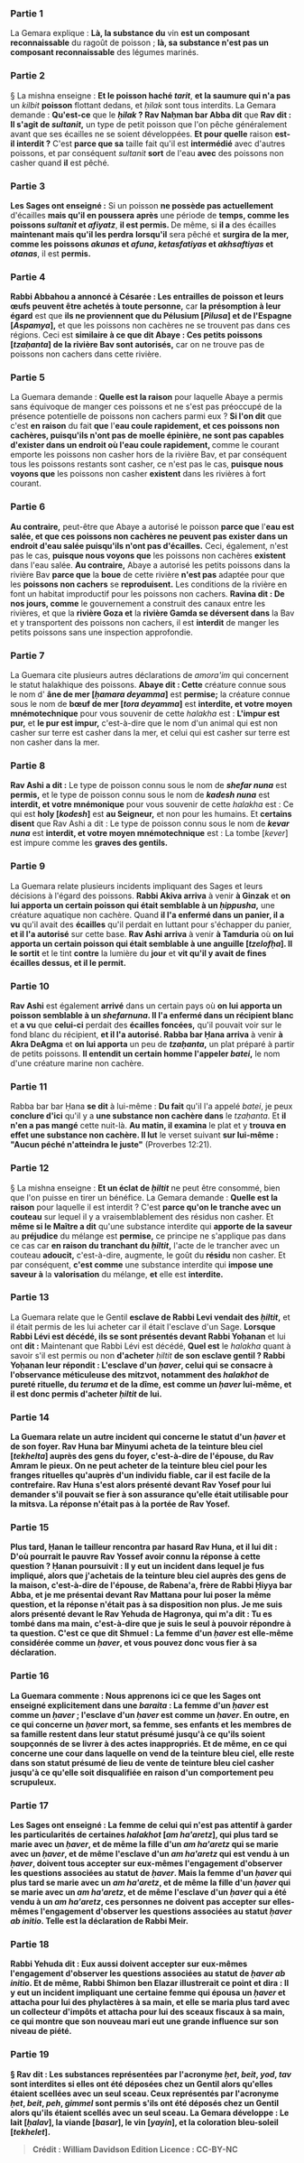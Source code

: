 
### Partie 1
La Gemara explique : <b>Là, la substance du</b> vin <b>est un composant reconnaissable</b> du ragoût de poisson ; <b>là, sa substance n'est pas un composant reconnaissable</b> des légumes marinés.

### Partie 2
§ La mishna enseigne : <b>Et le poisson haché <i>tarit</i></b>, <b>et la saumure qui n'a pas</b> un <i>kilbit</i> <b>poisson</b> flottant dedans, et <i>ḥilak</i> sont tous interdits. La Gemara demande : <b>Qu'est-ce</b> que le <b><i>ḥilak</i> ? Rav Naḥman bar Abba dit</b> que <b>Rav dit : Il s'agit de <i>sultanit</i>,</b> un type de petit poisson que l'on pêche généralement avant que ses écailles ne se soient développées. <b>Et pour quelle</b> raison <b>est-il interdit ?</b> C'est <b>parce que sa</b> taille fait qu'il est <b>intermédié</b> avec d'autres poissons, et par conséquent <i>sultanit</i> <b>sort</b> de l'eau <b>avec</b> des poissons non casher quand <b>il</b> est pêché.

### Partie 3
<b>Les Sages ont enseigné :</b> Si un poisson <b>ne possède pas actuellement</b> d'écailles <b>mais qu'il en poussera</b> <b>après</b> une période de <b>temps, comme les poissons <i>sultanit</i> et <i>afiyatz</i></b>, <b>il est permis. </b> De même, si <b>il a</b> des écailles <b>maintenant mais qu'il les perdra</b> <b>lorsqu'il</b> sera pêché et <b>surgira de la mer, comme les poissons <i>akunas</i> et <i>afuna</i>, <i>ketasfatiyas</i> et <i>akhsaftiyas</i> et <i>otanas</i></b>, il est <b>permis.</b>

### Partie 4
<b>Rabbi Abbahou a annoncé à Césarée : Les entrailles de poisson et leurs œufs peuvent être achetés à toute personne,</b> car <b>la présomption à leur égard</b> est que <b>ils ne proviennent que du Pélusium [<i>Pilusa</i>] et de l'Espagne [<i>Aspamya</i>],</b> et que les poissons non cachères ne se trouvent pas dans ces régions. Ceci est <b>similaire à ce que dit Abaye : Ces petits poissons [<i>tzaḥanta</i>] de la rivière Bav sont autorisés,</b> car on ne trouve pas de poissons non cachers dans cette rivière.

### Partie 5
La Guemara demande : <b>Quelle est la raison</b> pour laquelle Abaye a permis sans équivoque de manger ces poissons et ne s'est pas préoccupé de la présence potentielle de poissons non cachers parmi eux ? <b>Si l'on dit</b> que c'est <b>en raison</b> du fait <b>que</b> l'<b>eau coule rapidement, et ces poissons non cachères, puisqu'ils n'ont pas de moelle épinière, ne sont pas capables d'exister dans un endroit où l'eau coule rapidement, </b> comme le courant emporte les poissons non casher hors de la rivière Bav, et par conséquent tous les poissons restants sont casher, ce n'est pas le cas, <b>puisque nous voyons que</b> les poissons non casher <b>existent</b> dans les rivières à fort courant.

### Partie 6
<b>Au contraire,</b> peut-être que Abaye a autorisé le poisson <b>parce que</b> l'<b>eau est salée, et que ces poissons non cachères ne peuvent pas exister dans un endroit d'eau salée puisqu'ils n'ont pas d'écailles.</b> Ceci, également, n'est pas le cas, <b>puisque nous voyons que</b> les poissons non cachères <b>existent</b> dans l'eau salée. <b>Au contraire,</b> Abaye a autorisé les petits poissons dans la rivière Bav <b>parce que</b> la <b>boue</b> de cette rivière <b>n'est pas</b> adaptée pour que les <b>poissons non cachers</b> se <b>reproduisent.</b> Les conditions de la rivière en font un habitat improductif pour les poissons non cachers. <b>Ravina dit : De nos jours, comme</b> le gouvernement a construit des canaux entre les rivières, et que la <b>rivière Goza et</b> la <b>rivière Gamda se déversent dans</b> la Bav et y transportent des poissons non cachers, il est <b>interdit</b> de manger les petits poissons sans une inspection approfondie.

### Partie 7
La Guemara cite plusieurs autres déclarations de <i>amora'im</i> qui concernent le statut halakhique des poissons. <b>Abaye dit : Cette</b> créature connue sous le nom d' <b>âne de mer [<i>ḥamara deyamma</i>]</b> est <b>permise;</b> la créature connue sous le nom de <b>bœuf de mer [<i>tora deyamma</i>]</b> est <b>interdite, et votre moyen mnémotechnique</b> pour vous souvenir de cette <i>halakha</i> est : <b>L'impur est pur,</b> et <b>le pur est impur,</b> c'est-à-dire que le nom d'un animal qui est non casher sur terre est casher dans la mer, et celui qui est casher sur terre est non casher dans la mer.

### Partie 8
<b>Rav Ashi a dit :</b> Le type de poisson connu sous le nom de <b><i>shefar nuna</i></b> est <b>permis,</b> et le type de poisson connu sous le nom de <b><i>kadesh nuna</i></b> est <b>interdit, et votre mnémonique</b> pour vous souvenir de cette <i>halakha</i> est : Ce qui est <b>holy [<i>kodesh</i>]</b> est <b>au Seigneur,</b> et non pour les humains. Et <b>certains disent</b> que Rav Ashi a dit : Le type de poisson connu sous le nom de <b><i>kevar nuna</i></b> est <b>interdit, et votre moyen mnémotechnique</b> est : La tombe [<i>kever</i>] est impure comme les <b>graves des gentils.</b>

### Partie 9
La Guemara relate plusieurs incidents impliquant des Sages et leurs décisions à l'égard des poissons. <b>Rabbi Akiva arriva</b> à venir <b>à Ginzak</b> et <b>on lui apporta un certain poisson qui était semblable à un <i>ḥippusha</i>,</b> une créature aquatique non cachère. Quand <b>il l'a enfermé dans un panier, il a vu</b> qu'il avait des <b>écailles</b> qu'il perdait en luttant pour s'échapper du panier, <b>et il l'a autorisé</b> sur cette base. <b>Rav Ashi arriva</b> à venir <b>à Tamduria</b> où <b>on lui apporta un certain poisson qui était semblable à une anguille [<i>tzelofḥa</i>]. Il le sortit</b> et le tint <b>contre</b> la lumière du <b>jour</b> et <b>vit qu'il y avait de fines écailles dessus, et il le permit.</b>

### Partie 10
<b>Rav Ashi</b> est également <b>arrivé</b> dans un certain pays</b> où <b>on lui apporta un poisson semblable à un <i>shefarnuna</i>. Il l'a enfermé dans un récipient blanc</b> et <b>a vu</b> que <b>celui-ci</b> perdait des <b>écailles foncées,</b> qu'il pouvait voir sur le fond blanc du récipient, <b>et il l'a autorisé. Rabba bar Ḥana arriva</b> à venir <b>à Akra DeAgma</b> et <b>on lui apporta</b> un peu de <b><i>tzaḥanta</i>,</b> un plat préparé à partir de petits poissons. <b>Il entendit un certain homme l'appeler <i>batei</i>,</b> le nom d'une créature marine non cachère.

### Partie 11
Rabba bar bar Ḥana <b>se dit</b> à lui-même : <b>Du fait</b> qu'il l'a appelé <i>batei</i>, </b> je peux <b>conclure d'ici</b> qu'il y a <b>une substance non cachère dans</b> le <i>tzaḥanta</i>. Et <b>il n'en a pas mangé</b> cette nuit-là. <b>Au matin, il examina</b> le plat et y <b>trouva en effet une substance non cachère. Il lut</b> le verset suivant <b>sur lui-même : "Aucun péché n'atteindra le juste"</b> (Proverbes 12:21).

### Partie 12
§ La mishna enseigne : <b>Et un éclat de <i>ḥiltit</i></b> ne peut être consommé, bien que l'on puisse en tirer un bénéfice. La Gemara demande : <b>Quelle est la raison</b> pour laquelle il est interdit ? C'est <b>parce qu'on le tranche avec un couteau</b> sur lequel il y a vraisemblablement des résidus non casher. Et <b>même si le Maître a dit</b> qu'une substance interdite qui <b>apporte de la saveur</b> au <b>préjudice</b> du mélange est <b>permise,</b> ce principe ne s'applique pas dans ce cas car <b>en raison du tranchant du <i>ḥiltit</i>,</b> l'acte de le trancher avec un couteau <b>adoucit,</b> c'est-à-dire, augmente, le goût du <b>résidu</b> non casher. Et</b> par conséquent, <b>c'est comme</b> une substance interdite qui <b>impose une saveur à</b> la <b>valorisation</b> du mélange, <b>et</b> elle est <b>interdite.</b>

### Partie 13
La Guemara relate que le Gentil <b>esclave de Rabbi Levi vendait des <i>ḥiltit</i>,</b> et il était permis de les lui acheter car il était l'esclave d'un Sage. <b>Lorsque Rabbi Lévi est décédé, ils se sont présentés devant Rabbi Yoḥanan</b> et lui ont <b>dit : </b> Maintenant que Rabbi Lévi est décédé, <b>Quel est</b> le <i>halakha</i> quant à savoir s'il est permis ou non <b>d'acheter</b> <i>ḥiltit</i> <b>de son esclave gentil ? Rabbi Yoḥanan <b>leur répondit : L'esclave d'un <i>ḥaver</i>,</b> celui qui se consacre à l'observance méticuleuse des mitzvot, notamment des <i>halakhot</i> de pureté rituelle, du <i>teruma</i> et de la dîme, <b>est comme un <i>ḥaver</i></b> lui-même, et il est donc permis d'acheter <i>ḥiltit</i> de lui.

### Partie 14
La Guemara relate un autre incident qui concerne le statut d'un <i>ḥaver</i> et de son foyer. <b>Rav Huna bar Minyumi acheta de la teinture bleu ciel [<i>tekhelta</i>] auprès des gens du foyer,</b> c'est-à-dire de l'épouse, <b>du Rav Amram le pieux.</b> On ne peut acheter de la teinture bleu ciel pour les franges rituelles qu'auprès d'un individu fiable, car il est facile de la contrefaire. Rav Huna s'est alors <b>présenté devant Rav Yosef</b> pour lui demander s'il pouvait se fier à son assurance qu'elle était utilisable pour la mitsva. La réponse <b>n'était pas à la portée de</b> Rav Yosef.

### Partie 15
Plus tard, <b>Ḥanan le tailleur rencontra par hasard</b> Rav Huna, et <b>il lui dit : D'où</b> pourrait <b>le pauvre</b> Rav <b>Yossef</b> avoir connu la réponse à cette question ? Ḥanan poursuivit : <b>Il y eut un incident dans lequel je</b> fus impliqué, <b>alors que j'achetais de la teinture bleu ciel auprès des gens de la maison,</b> c'est-à-dire de l'épouse, <b>de Rabena'a, frère de Rabbi Ḥiyya bar Abba, et je me présentai devant Rav Mattana</b> pour lui poser la même question, et la réponse <b>n'était pas à sa disposition</b> non plus. <b>Je</b> me suis alors <b>présenté devant le Rav Yehuda de Hagronya,</b> qui m'a <b>dit : Tu es tombé dans</b> ma <b>main,</b> c'est-à-dire que je suis le seul à pouvoir répondre à ta question. <b>C'est</b> ce que dit <b>Shmuel : La femme d'un <i>ḥaver</i> est</b> elle-même considérée <b>comme un <i>ḥaver</i>,</b> et vous pouvez donc vous fier à sa déclaration.

### Partie 16
La Guemara commente : <b>Nous apprenons</b> ici <b>ce que les Sages ont enseigné</b> explicitement dans une <i>baraita</i> : <b>La femme d'un <i>ḥaver</i> est comme un <i>ḥaver</i> ; l'esclave d'un <i>ḥaver</i> est comme un <i>ḥaver</i>. </b> En outre, en ce qui concerne <b>un <i>ḥaver</i> mort, sa femme, ses enfants et les membres de sa famille restent dans leur statut présumé</b> <b>jusqu'à ce qu'ils soient soupçonnés</b> de se livrer à des actes inappropriés. <b>Et de même,</b> en ce qui concerne <b>une cour dans laquelle on vend de la teinture bleu ciel, elle reste dans son statut présumé</b> de lieu de vente de teinture bleu ciel casher <b>jusqu'à ce qu'elle soit disqualifiée</b> en raison d'un comportement peu scrupuleux.

### Partie 17
<b>Les Sages ont enseigné : La femme de celui qui n'est pas attentif à garder les particularités de certaines <i>halakhot</i> [<i>am ha'aretz</i>], qui</b> plus tard <b>se marie avec un <i>ḥaver</i>, et de même la fille d'un <i>am ha'aretz</i> qui se marie avec un <i>ḥaver</i>, et de même l'esclave d'un <i>am ha'aretz</i> qui est vendu à un <i>ḥaver</i>, doivent tous accepter</b> sur eux-mêmes l'engagement d'observer <b>les questions</b> associées au statut de <b><i>ḥaver</i>. Mais la femme d'un <i>ḥaver</i> qui</b> plus tard <b>se marie avec un <i>am ha'aretz</i>, et de même la fille d'un <i>ḥaver</i> qui se marie avec un <i>am ha'aretz</i>, et de même l'esclave d'un <i>ḥaver</i> qui a été vendu à un <i>am ha'aretz</i>,</b> ces personnes <b>ne doivent pas accepter</b> sur elles-mêmes l'engagement d'observer <b>les questions</b> associées au statut <b><i>ḥaver</i> <i>ab initio</i>. </b> Telle est <b>la déclaration de Rabbi Meir.</b>

### Partie 18
<b>Rabbi Yehuda dit : Eux aussi doivent accepter</b> sur eux-mêmes l'engagement d'observer <b>les questions</b> associées au statut de <b><i>ḥaver</i> <i>ab initio</i>. Et de même, Rabbi Shimon ben Elazar illustrerait</b> ce point et <b>dira :</b> Il y eut <b>un incident impliquant une certaine femme qui épousa un <i>ḥaver</i> et attacha pour lui des phylactères à sa main,</b> et elle <b>se maria plus tard avec un collecteur d'impôts et attacha pour lui des sceaux fiscaux à sa main,</b> ce qui montre que son nouveau mari eut une grande influence sur son niveau de piété.

### Partie 19
§ <b>Rav dit :</b> Les substances représentées par l'acronyme <b><i>ḥet</i>, <i>beit</i>, <i>yod</i>, <i>tav</i> sont interdites</b> si elles ont été déposées chez un Gentil alors qu'elles étaient scellées <b>avec</b> un seul <b>sceau. </b> Ceux représentés par l'acronyme <b><i>ḥet</i>, <i>beit</i>, <i>peh</i>, <i>gimmel</i> sont permis</b> s'ils ont été déposés chez un Gentil alors qu'ils étaient scellés <b>avec un seul sceau.</b> La Gemara développe : <b>Le lait [<i>ḥalav</i>], la viande [<i>basar</i>], le vin [<i>yayin</i>],</b> et la <b>coloration bleu-soleil [<i>tekhelet</i>]</b>.

>Crédit : William Davidson Edition
>Licence : CC-BY-NC